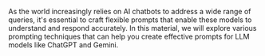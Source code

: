As the world increasingly relies on AI chatbots to address a wide range of queries, it's essential to craft flexible prompts that enable these models to understand and respond accurately. In this material, we will explore various prompting techniques that can help you create effective prompts for LLM models like ChatGPT and Gemini.
